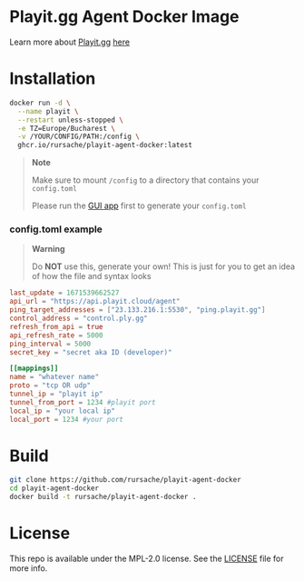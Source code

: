 # Playit.gg Agent Docker Image

Learn more about [Playit.gg](https://playit.gg/) [here](https://playit.gg/about)

# Installation
```sh
docker run -d \
  --name playit \
  --restart unless-stopped \
  -e TZ=Europe/Bucharest \
  -v /YOUR/CONFIG/PATH:/config \
  ghcr.io/rursache/playit-agent-docker:latest
```
> **Note**
>
> Make sure to mount `/config` to a directory that contains your `config.toml`
>
> Please run the [GUI app](https://playit.gg/download) first to generate your `config.toml`

### config.toml example

> **Warning**
>
> Do **NOT** use this, generate your own! This is just for you to get an idea of how the file and syntax looks

```toml
last_update = 1671539662527
api_url = "https://api.playit.cloud/agent"
ping_target_addresses = ["23.133.216.1:5530", "ping.playit.gg"]
control_address = "control.ply.gg"
refresh_from_api = true
api_refresh_rate = 5000
ping_interval = 5000
secret_key = "secret aka ID (developer)"

[[mappings]]
name = "whatever name"
proto = "tcp OR udp"
tunnel_ip = "playit ip"
tunnel_from_port = 1234 #playit port
local_ip = "your local ip"
local_port = 1234 #your port

```

# Build
```sh
git clone https://github.com/rursache/playit-agent-docker
cd playit-agent-docker
docker build -t rursache/playit-agent-docker .
```

# License
This repo is available under the MPL-2.0 license. See the [LICENSE](https://github.com/rursache/playit-agent-docker/blob/master/LICENSE) file for more info.
